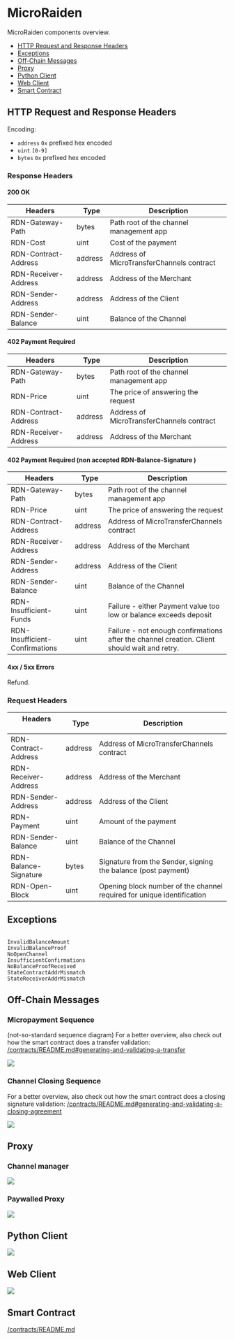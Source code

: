 # MicroRaiden

MicroRaiden components overview.

 * [HTTP Request and Response Headers](#http-request-and-response-headers)
 * [Exceptions](#exceptions)
 * [Off-Chain Messages](#off-chain-messages)
 * [Proxy](#proxy)
 * [Python Client](#python-client)
 * [Web Client](#web-client)
 * [Smart Contract](#smart-contract)

## HTTP Request and Response Headers

Encoding:
 * `address`	`0x` prefixed hex encoded
 * `uint`	`[0-9]`
 * `bytes`	`0x` prefixed hex encoded


### Response Headers


#### 200 OK


|        Headers        |   Type   |   Description                              |
| --------------------- | -------- | ------------------------------------------ |
|  RDN-Gateway-Path     | bytes    |  Path root of the channel management app   |
|  RDN-Cost             | uint     |  Cost of the payment                       |
|  RDN-Contract-Address | address  |  Address of MicroTransferChannels contract |
|  RDN-Receiver-Address | address  |  Address of the Merchant                   |
|  RDN-Sender-Address   | address  |  Address of the Client                     |
|  RDN-Sender-Balance   | uint     |  Balance of the Channel                    |



#### 402 Payment Required



|        Headers        |   Type   |   Description                              |
| --------------------- | -------- | ------------------------------------------ |
|  RDN-Gateway-Path     | bytes    |  Path root of the channel management app   |
|  RDN-Price            | uint     |  The price of answering the request        |
|  RDN-Contract-Address | address  |  Address of MicroTransferChannels contract |
|  RDN-Receiver-Address | address  |  Address of the Merchant                   |



#### 402 Payment Required (non accepted RDN-Balance-Signature )




|        Headers                  |   Type   |   Description                              |
| ---------------------           | -------- | ------------------------------------------ |
| RDN-Gateway-Path                | bytes    |  Path root of the channel management app   |
| RDN-Price                       | uint     |  The price of answering the request        |
| RDN-Contract-Address            | address  |  Address of MicroTransferChannels contract |
| RDN-Receiver-Address            | address  |  Address of the Merchant                   |
| RDN-Sender-Address              | address  |  Address of the Client                     |
| RDN-Sender-Balance              | uint     |  Balance of the Channel                    |
| RDN-Insufficient-Funds          | uint     |  Failure - either Payment value too low or balance exceeds deposit|
| RDN-Insufficient-Confirmations  | uint     |  Failure - not enough confirmations after the channel creation. Client should wait and retry. |



#### 4xx / 5xx Errors

Refund.


### Request Headers



|        Headers        |   Type   |   Description                              |
| --------------------- | -------- | ------------------------------------------ |
| RDN-Contract-Address  | address  |  Address of MicroTransferChannels contract |
| RDN-Receiver-Address  | address  |  Address of the Merchant                   |
| RDN-Sender-Address    | address  |  Address of the Client                     |
| RDN-Payment           | uint     |  Amount of the payment                     |
| RDN-Sender-Balance    | uint     |  Balance of the Channel                    |
| RDN-Balance-Signature | bytes    |  Signature from the Sender, signing the balance (post payment) |
| RDN-Open-Block        | uint     |  Opening block number of the channel required for unique identification |



## Exceptions

```

InvalidBalanceAmount
InvalidBalanceProof
NoOpenChannel
InsufficientConfirmations
NoBalanceProofReceived
StateContractAddrMismatch
StateReceiverAddrMismatch

```

## Off-Chain Messages

### Micropayment Sequence

(not-so-standard sequence diagram)
For a better overview, also check out how the smart contract does a transfer validation:  [/contracts/README.md#generating-and-validating-a-transfer](/contracts/README.md#generating-and-validating-a-transfer)

![](/docs/diagrams/OffChainSequence.png)

### Channel Closing Sequence

For a better overview, also check out how the smart contract does a closing signature validation:  [/contracts/README.md#generating-and-validating-a-closing-agreement](/contracts/README.md#generating-and-validating-a-closing-agreement)

![](/docs/diagrams/OffChainSequenceClosing.png)


## Proxy


### Channel manager

![](/docs/diagrams/ChannelManagerClass.png)

### Paywalled Proxy

![](/docs/diagrams/PaywalledProxyClass.png)


## Python Client

![](/docs/diagrams/PythonClientClass.png)


## Web Client

![](/docs/diagrams/JSClientClass.png)


## Smart Contract

[/contracts/README.md](/contracts/README.md)
